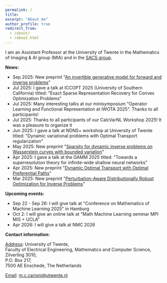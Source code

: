 ```yaml
---
permalink: /
title: 
excerpt: "About me"
author_profile: true
redirect_from: 
  - /about/
  - /about.html
---
```


I am an Assistant Professor at the University of Twente in the Mathematics of Imaging & AI group (MIA) and in the [SACS group](https://www.utwente.nl/en/eemcs/sacs/).



<b> News: </b>
  * Sep 2025: New preprint "[An invertible generative model for forward and inverse problems](https://arxiv.org/pdf/2509.03910)"
  * Jul 2025: I gave a talk at ICCOPT 2025 (University of Southern California) titled: "Exact Sparse Representation Recovery for Convex Optimization Problems"
  * Jul 2025: Many interesting talks at our minisymposium "Operator Learning and Functional Representation at IWOTA 2025". Thanks to all participants! 
  * Jul 2025: Thanks to all participants of our CalcVarNL Workshop 2025! It was a pleasure to organize it
  * Jun 2025: I gave a talk at NDNS+ workshop at University of Twente titled: "Dynamic variational problems with Optimal Transport regularization"
  * May 2025: New preprint "[Sparsity for dynamic inverse problems on Wasserstein curves with bounded variation](https://arxiv.org/abs/2505.07314)"
  * Apr 2025: I gave a talk at the GAMM 2025 titled: "Towards a superresolution theory for infinite-wide shallow neural networks"
  * Apr 2025: New preprint "[Dynamic Optimal Transport with Optimal Preferential Paths](https://arxiv.org/abs/2504.03285)"
  * Mar 2025: New preprint "[Perturbation-Aware Distributionally Robust Optimization for Inverse Problems](https://arxiv.org/abs/2503.04646)"

<b> Upcoming events: </b>
* Sep 22 - Sep 26: I will give talk at "Conference on Mathematics of Machine Learning 2025" in Hamburg
* Oct 2: I will give an online talk at "Math Machine Learning seminar MPI MIS + UCLA"
* Apr 2026: I will give a talk at NMC 2026
  
<b> Contact information: </b>

<u>Address</u>: University of Twente, <br> 
Faculty of Electrical Engineering, Mathematics and Computer Science, <br>
Zilverling  3010, <br>
P.O. Box 217, <br>
7500 AE Enschede, The Netherlands

<u>Email</u>: m.c.carioni@utwente.nl
